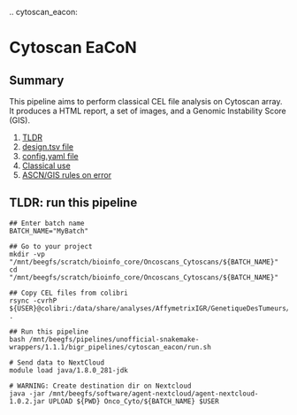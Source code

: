 .. cytoscan_eacon:

# Cytoscan EaCoN

## Summary

This pipeline aims to perform classical CEL file analysis on Cytoscan array. It produces a HTML report, a set of images, and a Genomic Instability Score (GIS).

1. [TLDR]()
1. [design.tsv file]()
1. [config.yaml file]()
1. [Classical use]()
1. [ASCN/GIS rules on error]()

 ## TLDR: run this pipeline

 ```{sh}
 ## Enter batch name
 BATCH_NAME="MyBatch"

 ## Go to your project
 mkdir -vp "/mnt/beegfs/scratch/bioinfo_core/Oncoscans_Cytoscans/${BATCH_NAME}"
 cd "/mnt/beegfs/scratch/bioinfo_core/Oncoscans_Cytoscans/${BATCH_NAME}"

 ## Copy CEL files from colibri
 rsync -cvrhP ${USER}@colibri:/data/share/analyses/AffymetrixIGR/GenetiqueDesTumeurs/${BATCH_NAME} .

 ## Run this pipeline
 bash /mnt/beegfs/pipelines/unofficial-snakemake-wrappers/1.1.1/bigr_pipelines/cytoscan_eacon/run.sh

 # Send data to NextCloud
 module load java/1.8.0_281-jdk

# WARNING: Create destination dir on Nextcloud
java -jar /mnt/beegfs/software/agent-nextcloud/agent-nextcloud-1.0.2.jar UPLOAD ${PWD} Onco_Cyto/${BATCH_NAME} $USER
```
